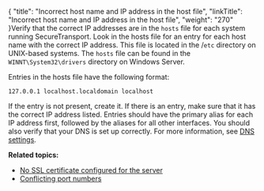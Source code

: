 {
    "title": "Incorrect host name and IP address in the host file",
    "linkTitle": "Incorrect host name and IP address in the host file",
    "weight": "270"
}Verify that the correct IP addresses are in the `hosts` file for each system running <span class="mc-variable axway_variables.Component_Short_Name variable">SecureTransport</span>. Look in the hosts file for an entry for each host name with the correct IP address. This file is located in the /`etc` directory on UNIX-based systems. The `hosts` file can be found in the `WINNT\System32\drivers` directory on Windows Server.

Entries in the hosts file have the following format:

`127.0.0.1 localhost.localdomain localhost`

If the entry is not present, create it. If there is an entry, make sure that it has the correct IP address listed. Entries should have the primary alias for each IP address first, followed by the aliases for all other interfaces. You should also verify that your DNS is set up correctly. For more information, see <a href="../../t_st_performanceissues/t_st_dns_settings#Appendix_Troubleshooting_4259246568_1030231" class="MCXref xref">DNS settings</a>.

**Related topics:**

-   <a href="../t_st_no_ssl_certificate_configured_for_server" class="MCXref xref">No SSL certificate configured for the server</a>
-   <a href="../c_st_conflicting_port_numbers" class="MCXref xref">Conflicting port numbers</a>

